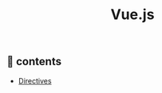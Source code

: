<h1 style="text-align : center">Vue.js</h1>


<br>

## 📢 contents

- [Directives](./Vue.js%20Directive.md)